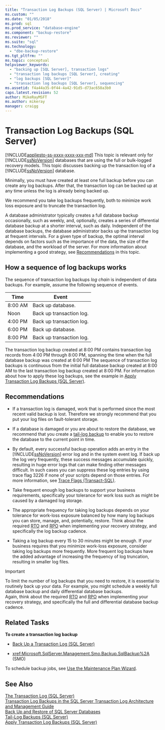 ```yaml
---
title: "Transaction Log Backups (SQL Server) | Microsoft Docs"
ms.custom: ""
ms.date: "01/05/2018"
ms.prod: sql
ms.prod_service: "database-engine"
ms.component: "backup-restore"
ms.reviewer: ""
ms.suite: "sql"
ms.technology: 
  - "dbe-backup-restore"
ms.tgt_pltfrm: ""
ms.topic: conceptual
helpviewer_keywords: 
  - "backing up [SQL Server], transaction logs"
  - "transaction log backups [SQL Server], creating"
  - "log backups [SQL Server]"
  - "transaction log backups [SQL Server], sequencing"
ms.assetid: f4a44a35-0f44-4a42-91d5-d73ac658a3b0
caps.latest.revision: 52
author: MikeRayMSFT
ms.author: mikeray
manager: craigg
---
```

# Transaction Log Backups (SQL Server)
[!INCLUDE[appliesto-ss-xxxx-xxxx-xxx-md](../../includes/appliesto-ss-xxxx-xxxx-xxx-md.md)]
  This topic is relevant only for [!INCLUDE[ssNoVersion](../../includes/ssnoversion-md.md)] databases that are using the full or bulk-logged recovery models. This topic discusses backing up the transaction log of a [!INCLUDE[ssNoVersion](../../includes/ssnoversion-md.md)] database.  
  
 Minimally, you must have created at least one full backup before you can create any log backups. After that, the transaction log can be backed up at any time unless the log is already being backed up. 
 
We recommend you take log backups frequently, both to minimize work loss exposure and to truncate the transaction log. 
 
A database administrator typically creates a full database backup occasionally, such as weekly, and, optionally, creates a series of differential database backup at a shorter interval, such as daily. Independent of the database backups, the database administrator backs up the transaction log at frequent intervals. For a given type of backup, the optimal interval depends on factors such as the importance of the data, the size of the database, and the workload of the server. For more information about implementing a good strategy, see [Recommendations](#Recommendations) in this topic. 
   
##  <a name="LogBackupSequence"></a> How a sequence of log backups works  
 The sequence of transaction log backups *log chain* is independent of data backups. For example, assume the following sequence of events.  
  
|Time|Event|  
|----------|-----------|  
|8:00 AM|Back up database.|  
|Noon|Back up transaction log.|  
|4:00 PM|Back up transaction log.|  
|6:00 PM|Back up database.|  
|8:00 PM|Back up transaction log.|  
  
 The transaction log backup created at 8:00 PM contains transaction log records from 4:00 PM through 8:00 PM, spanning the time when the full database backup was created at 6:00 PM The sequence of transaction log backups is continuous from the initial full database backup created at 8:00 AM to the last transaction log backup created at 8:00 PM. For information about how to apply these log backups, see the example in [Apply Transaction Log Backups &#40;SQL Server&#41;](../../relational-databases/backup-restore/apply-transaction-log-backups-sql-server.md).  
  
##  <a name="Recommendations"></a> Recommendations  
  
-   If a transaction log is damaged, work that is performed since the most recent valid backup is lost. Therefore we strongly recommend that you put your log files on fault-tolerant storage.  
  
-   If a database is damaged or you are about to restore the database, we recommend that you create a [tail-log backup](../../relational-databases/backup-restore/tail-log-backups-sql-server.md) to enable you to restore the database to the current point in time.  
  
-   By default, every successful backup operation adds an entry in the [!INCLUDE[ssNoVersion](../../includes/ssnoversion-md.md)] error log and in the system event log. If back up the log very frequently, these success messages accumulate quickly, resulting in huge error logs that can make finding other messages difficult. In such cases you can suppress these log entries by using trace flag 3226 if none of your scripts depend on those entries. For more information, see [Trace Flags &#40;Transact-SQL&#41;](../../t-sql/database-console-commands/dbcc-traceon-trace-flags-transact-sql.md).  

-   Take frequent enough log backups to support your business requirements, specifically your tolerance for work loss such as might be caused by a damaged log storage. 
   -   The appropriate frequency for taking log backups depends on your tolerance for work-loss exposure balanced by how many log backups you can store, manage, and, potentially, restore. Think about the required [RTO](http://wikipedia.org/wiki/Recovery_time_objective) and [RPO](http://wikipedia.org/wiki/Recovery_point_objective) when implementing your recovery strategy, and specifically the log backup cadence.
   -   Taking a log backup every 15 to 30 minutes might be enough. If your business requires that you minimize work-loss exposure, consider taking log backups more frequently. More frequent log backups have the added advantage of increasing the frequency of log truncation, resulting in smaller log files.  
  
> [!IMPORTANT]
> To limit the number of log backups that you need to restore, it is essential to routinely back up your data. For example, you might schedule a weekly full database backup and daily differential database backups.  
> Again, think about the required [RTO](http://wikipedia.org/wiki/Recovery_time_objective) and [RPO](http://wikipedia.org/wiki/Recovery_point_objective) when implementing your recovery strategy, and specifically the full and differential database backup cadence.
  
##  <a name="RelatedTasks"></a> Related Tasks  
 **To create a transaction log backup**  
  
-   [Back Up a Transaction Log &#40;SQL Server&#41;](../../relational-databases/backup-restore/back-up-a-transaction-log-sql-server.md)  
  
-   <xref:Microsoft.SqlServer.Management.Smo.Backup.SqlBackup%2A> (SMO)  
  
 To schedule backup jobs, see [Use the Maintenance Plan Wizard](../../relational-databases/maintenance-plans/use-the-maintenance-plan-wizard.md).  
  

## See Also  
 [The Transaction Log &#40;SQL Server&#41;](../../relational-databases/logs/the-transaction-log-sql-server.md)   
 [Transaction Log Backups in the SQL Server Transaction Log Architecture and Management Guide](../../relational-databases/sql-server-transaction-log-architecture-and-management-guide.md#Backups)     
 [Back Up and Restore of SQL Server Databases](../../relational-databases/backup-restore/back-up-and-restore-of-sql-server-databases.md)   
 [Tail-Log Backups &#40;SQL Server&#41;](../../relational-databases/backup-restore/tail-log-backups-sql-server.md)   
 [Apply Transaction Log Backups &#40;SQL Server&#41;](../../relational-databases/backup-restore/apply-transaction-log-backups-sql-server.md)  
  
  
